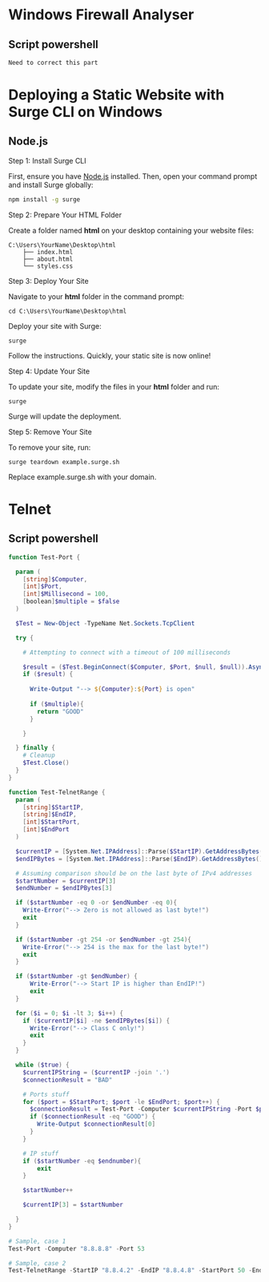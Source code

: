 # Windows Firewall Analyser
## Script powershell

```powershell
Need to correct this part
```

# Deploying a Static Website with Surge CLI on Windows
## Node.js

Step 1: Install Surge CLI

First, ensure you have [Node.js](https://nodejs.org/) installed. Then, open your command prompt and install Surge globally:

```bash
npm install -g surge
```
Step 2: Prepare Your HTML Folder

Create a folder named <b>html</b> on your desktop containing your website files:

```
C:\Users\YourName\Desktop\html
    ├── index.html
    ├── about.html
    └── styles.css
```

Step 3: Deploy Your Site

Navigate to your <b>html</b> folder in the command prompt:

```
cd C:\Users\YourName\Desktop\html
```

Deploy your site with Surge:

```
surge
```

Follow the instructions.
Quickly, your static site is now online!

Step 4: Update Your Site

To update your site, modify the files in your <b>html</b> folder and run:

```
surge
```

Surge will update the deployment.

Step 5: Remove Your Site

To remove your site, run:

```
surge teardown example.surge.sh
```
Replace example.surge.sh with your domain.

# Telnet
## Script powershell

```powershell
function Test-Port {

  param (
    [string]$Computer,
    [int]$Port,
    [int]$Millisecond = 100,
    [boolean]$multiple = $false
  )

  $Test = New-Object -TypeName Net.Sockets.TcpClient

  try {

    # Attempting to connect with a timeout of 100 milliseconds

    $result = ($Test.BeginConnect($Computer, $Port, $null, $null)).AsyncWaitHandle.WaitOne($Millisecond)
    if ($result) {
      
      Write-Output "--> ${Computer}:${Port} is open"
      
      if ($multiple){
        return "GOOD"
      }

    }

  } finally {
    # Cleanup
    $Test.Close()
  }
}

function Test-TelnetRange {
  param (
    [string]$StartIP,
    [string]$EndIP,
    [int]$StartPort,
    [int]$EndPort
  )

  $currentIP = [System.Net.IPAddress]::Parse($StartIP).GetAddressBytes()
  $endIPBytes = [System.Net.IPAddress]::Parse($EndIP).GetAddressBytes()

  # Assuming comparison should be on the last byte of IPv4 addresses
  $startNumber = $currentIP[3]
  $endNumber = $endIPBytes[3]

  if ($startNumber -eq 0 -or $endNumber -eq 0){
    Write-Error("--> Zero is not allowed as last byte!")
    exit
  }

  if ($startNumber -gt 254 -or $endNumber -gt 254){
    Write-Error("--> 254 is the max for the last byte!")
    exit
  }

  if ($startNumber -gt $endNumber) {
      Write-Error("--> Start IP is higher than EndIP!")
      exit
  }

  for ($i = 0; $i -lt 3; $i++) {
    if ($currentIP[$i] -ne $endIPBytes[$i]) {
      Write-Error("--> Class C only!")
      exit
    }
  }

  while ($true) {
    $currentIPString = ($currentIP -join '.')
    $connectionResult = "BAD"

    # Ports stuff
    for ($port = $StartPort; $port -le $EndPort; $port++) {
      $connectionResult = Test-Port -Computer $currentIPString -Port $port -multiple $true
      if ($connectionResult -eq "GOOD") {
        Write-Output $connectionResult[0]
      }
    }

    # IP stuff
    if ($startNumber -eq $endnumber){
        exit
    }

    $startNumber++

    $currentIP[3] = $startNumber 

  }
}

# Sample, case 1
Test-Port -Computer "8.8.8.8" -Port 53

# Sample, case 2
Test-TelnetRange -StartIP "8.8.4.2" -EndIP "8.8.4.8" -StartPort 50 -EndPort 55
```







